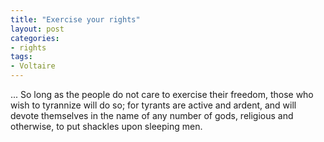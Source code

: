 ```yaml
---
title: "Exercise your rights"
layout: post
categories:
- rights
tags:
- Voltaire
---
```


... So long as the people do not care to exercise their freedom, those who wish to tyrannize will do so; for tyrants are active and ardent, and will devote themselves in the name of any number of gods, religious and otherwise, to put shackles upon sleeping men.